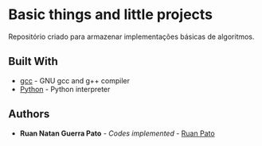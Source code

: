 # Basic things and little projects

Repositório criado para armazenar implementações básicas de algoritmos.

## Built With

* [gcc](https://gcc.gnu.org/) - GNU gcc and g++ compiler
* [Python](https://www.python.org/) - Python interpreter

## Authors

* **Ruan Natan Guerra Pato** - *Codes implemented* - [Ruan Pato](https://github.com/ruanpato)